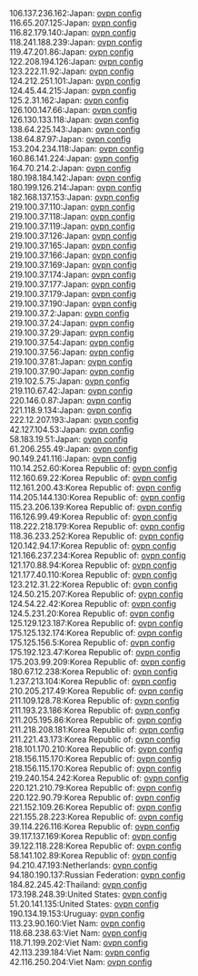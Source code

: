 106.137.236.162:Japan: [ovpn config](vpn/106_137_236_162.ovpn)  
116.65.207.125:Japan: [ovpn config](vpn/116_65_207_125.ovpn)  
116.82.179.140:Japan: [ovpn config](vpn/116_82_179_140.ovpn)  
118.241.188.239:Japan: [ovpn config](vpn/118_241_188_239.ovpn)  
119.47.201.86:Japan: [ovpn config](vpn/119_47_201_86.ovpn)  
122.208.194.126:Japan: [ovpn config](vpn/122_208_194_126.ovpn)  
123.222.11.92:Japan: [ovpn config](vpn/123_222_11_92.ovpn)  
124.212.251.101:Japan: [ovpn config](vpn/124_212_251_101.ovpn)  
124.45.44.215:Japan: [ovpn config](vpn/124_45_44_215.ovpn)  
125.2.31.162:Japan: [ovpn config](vpn/125_2_31_162.ovpn)  
126.100.147.66:Japan: [ovpn config](vpn/126_100_147_66.ovpn)  
126.130.133.118:Japan: [ovpn config](vpn/126_130_133_118.ovpn)  
138.64.225.143:Japan: [ovpn config](vpn/138_64_225_143.ovpn)  
138.64.87.97:Japan: [ovpn config](vpn/138_64_87_97.ovpn)  
153.204.234.118:Japan: [ovpn config](vpn/153_204_234_118.ovpn)  
160.86.141.224:Japan: [ovpn config](vpn/160_86_141_224.ovpn)  
164.70.214.2:Japan: [ovpn config](vpn/164_70_214_2.ovpn)  
180.198.184.142:Japan: [ovpn config](vpn/180_198_184_142.ovpn)  
180.199.126.214:Japan: [ovpn config](vpn/180_199_126_214.ovpn)  
182.168.137.153:Japan: [ovpn config](vpn/182_168_137_153.ovpn)  
219.100.37.110:Japan: [ovpn config](vpn/219_100_37_110.ovpn)  
219.100.37.118:Japan: [ovpn config](vpn/219_100_37_118.ovpn)  
219.100.37.119:Japan: [ovpn config](vpn/219_100_37_119.ovpn)  
219.100.37.126:Japan: [ovpn config](vpn/219_100_37_126.ovpn)  
219.100.37.165:Japan: [ovpn config](vpn/219_100_37_165.ovpn)  
219.100.37.166:Japan: [ovpn config](vpn/219_100_37_166.ovpn)  
219.100.37.169:Japan: [ovpn config](vpn/219_100_37_169.ovpn)  
219.100.37.174:Japan: [ovpn config](vpn/219_100_37_174.ovpn)  
219.100.37.177:Japan: [ovpn config](vpn/219_100_37_177.ovpn)  
219.100.37.179:Japan: [ovpn config](vpn/219_100_37_179.ovpn)  
219.100.37.190:Japan: [ovpn config](vpn/219_100_37_190.ovpn)  
219.100.37.2:Japan: [ovpn config](vpn/219_100_37_2.ovpn)  
219.100.37.24:Japan: [ovpn config](vpn/219_100_37_24.ovpn)  
219.100.37.29:Japan: [ovpn config](vpn/219_100_37_29.ovpn)  
219.100.37.54:Japan: [ovpn config](vpn/219_100_37_54.ovpn)  
219.100.37.56:Japan: [ovpn config](vpn/219_100_37_56.ovpn)  
219.100.37.81:Japan: [ovpn config](vpn/219_100_37_81.ovpn)  
219.100.37.90:Japan: [ovpn config](vpn/219_100_37_90.ovpn)  
219.102.5.75:Japan: [ovpn config](vpn/219_102_5_75.ovpn)  
219.110.67.42:Japan: [ovpn config](vpn/219_110_67_42.ovpn)  
220.146.0.87:Japan: [ovpn config](vpn/220_146_0_87.ovpn)  
221.118.9.134:Japan: [ovpn config](vpn/221_118_9_134.ovpn)  
222.12.207.193:Japan: [ovpn config](vpn/222_12_207_193.ovpn)  
42.127.104.53:Japan: [ovpn config](vpn/42_127_104_53.ovpn)  
58.183.19.51:Japan: [ovpn config](vpn/58_183_19_51.ovpn)  
61.206.255.49:Japan: [ovpn config](vpn/61_206_255_49.ovpn)  
90.149.241.116:Japan: [ovpn config](vpn/90_149_241_116.ovpn)  
110.14.252.60:Korea Republic of: [ovpn config](vpn/110_14_252_60.ovpn)  
112.160.69.22:Korea Republic of: [ovpn config](vpn/112_160_69_22.ovpn)  
112.161.200.43:Korea Republic of: [ovpn config](vpn/112_161_200_43.ovpn)  
114.205.144.130:Korea Republic of: [ovpn config](vpn/114_205_144_130.ovpn)  
115.23.206.139:Korea Republic of: [ovpn config](vpn/115_23_206_139.ovpn)  
116.126.99.49:Korea Republic of: [ovpn config](vpn/116_126_99_49.ovpn)  
118.222.218.179:Korea Republic of: [ovpn config](vpn/118_222_218_179.ovpn)  
118.36.233.252:Korea Republic of: [ovpn config](vpn/118_36_233_252.ovpn)  
120.142.94.17:Korea Republic of: [ovpn config](vpn/120_142_94_17.ovpn)  
121.166.237.234:Korea Republic of: [ovpn config](vpn/121_166_237_234.ovpn)  
121.170.88.94:Korea Republic of: [ovpn config](vpn/121_170_88_94.ovpn)  
121.177.40.110:Korea Republic of: [ovpn config](vpn/121_177_40_110.ovpn)  
123.212.31.22:Korea Republic of: [ovpn config](vpn/123_212_31_22.ovpn)  
124.50.215.207:Korea Republic of: [ovpn config](vpn/124_50_215_207.ovpn)  
124.54.22.42:Korea Republic of: [ovpn config](vpn/124_54_22_42.ovpn)  
124.5.231.20:Korea Republic of: [ovpn config](vpn/124_5_231_20.ovpn)  
125.129.123.187:Korea Republic of: [ovpn config](vpn/125_129_123_187.ovpn)  
175.125.132.174:Korea Republic of: [ovpn config](vpn/175_125_132_174.ovpn)  
175.125.156.5:Korea Republic of: [ovpn config](vpn/175_125_156_5.ovpn)  
175.192.123.47:Korea Republic of: [ovpn config](vpn/175_192_123_47.ovpn)  
175.203.99.209:Korea Republic of: [ovpn config](vpn/175_203_99_209.ovpn)  
180.67.12.238:Korea Republic of: [ovpn config](vpn/180_67_12_238.ovpn)  
1.237.213.104:Korea Republic of: [ovpn config](vpn/1_237_213_104.ovpn)  
210.205.217.49:Korea Republic of: [ovpn config](vpn/210_205_217_49.ovpn)  
211.109.128.78:Korea Republic of: [ovpn config](vpn/211_109_128_78.ovpn)  
211.193.23.186:Korea Republic of: [ovpn config](vpn/211_193_23_186.ovpn)  
211.205.195.86:Korea Republic of: [ovpn config](vpn/211_205_195_86.ovpn)  
211.218.208.181:Korea Republic of: [ovpn config](vpn/211_218_208_181.ovpn)  
211.221.43.173:Korea Republic of: [ovpn config](vpn/211_221_43_173.ovpn)  
218.101.170.210:Korea Republic of: [ovpn config](vpn/218_101_170_210.ovpn)  
218.156.115.170:Korea Republic of: [ovpn config](vpn/218_156_115_170.ovpn)  
218.156.115.170:Korea Republic of: [ovpn config](vpn/218_156_115_170.ovpn)  
219.240.154.242:Korea Republic of: [ovpn config](vpn/219_240_154_242.ovpn)  
220.121.210.79:Korea Republic of: [ovpn config](vpn/220_121_210_79.ovpn)  
220.122.90.79:Korea Republic of: [ovpn config](vpn/220_122_90_79.ovpn)  
221.152.109.26:Korea Republic of: [ovpn config](vpn/221_152_109_26.ovpn)  
221.155.28.223:Korea Republic of: [ovpn config](vpn/221_155_28_223.ovpn)  
39.114.226.116:Korea Republic of: [ovpn config](vpn/39_114_226_116.ovpn)  
39.117.137.169:Korea Republic of: [ovpn config](vpn/39_117_137_169.ovpn)  
39.122.118.228:Korea Republic of: [ovpn config](vpn/39_122_118_228.ovpn)  
58.141.102.89:Korea Republic of: [ovpn config](vpn/58_141_102_89.ovpn)  
94.210.47.193:Netherlands: [ovpn config](vpn/94_210_47_193.ovpn)  
94.180.190.137:Russian Federation: [ovpn config](vpn/94_180_190_137.ovpn)  
184.82.245.42:Thailand: [ovpn config](vpn/184_82_245_42.ovpn)  
173.198.248.39:United States: [ovpn config](vpn/173_198_248_39.ovpn)  
51.20.141.135:United States: [ovpn config](vpn/51_20_141_135.ovpn)  
190.134.19.153:Uruguay: [ovpn config](vpn/190_134_19_153.ovpn)  
113.23.90.160:Viet Nam: [ovpn config](vpn/113_23_90_160.ovpn)  
118.68.238.63:Viet Nam: [ovpn config](vpn/118_68_238_63.ovpn)  
118.71.199.202:Viet Nam: [ovpn config](vpn/118_71_199_202.ovpn)  
42.113.239.184:Viet Nam: [ovpn config](vpn/42_113_239_184.ovpn)  
42.116.250.204:Viet Nam: [ovpn config](vpn/42_116_250_204.ovpn)  
